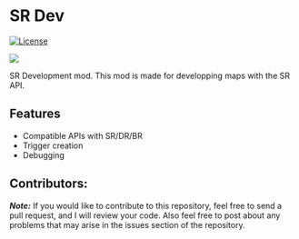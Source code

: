 # SR Dev

[![License](https://img.shields.io/github/license/Iswenzz/SR-Dev?color=blue&logo=gitbook&logoColor=white)](https://github.com/Iswenzz/SR-Dev/blob/master/LICENSE)

![](https://i.imgur.com/Qz7FiNz.png)

SR Development mod.
This mod is made for developping maps with the SR API.

## Features

* Compatible APIs with SR/DR/BR
* Trigger creation
* Debugging

## Contributors:
***Note:*** If you would like to contribute to this repository, feel free to send a pull request, and I will review your code. Also feel free to post about any problems that may arise in the issues section of the repository.
